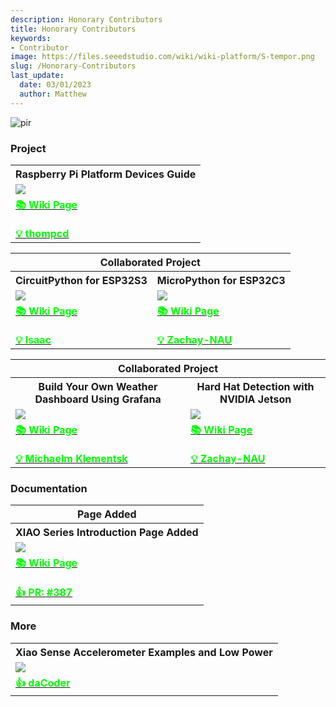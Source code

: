 ```yaml
---
description: Honorary Contributors
title: Honorary Contributors
keywords:
- Contributor
image: https://files.seeedstudio.com/wiki/wiki-platform/S-tempor.png
slug: /Honorary-Contributors
last_update:
  date: 03/01/2023
  author: Matthew
---
```


<p style={{textAlign: 'center'}}><img src="https://files.seeedstudio.com/wiki/wiki-platform/honorary_contributor.png" alt="pir" width={1000} height="auto" /></p>

### Project

<div class="table-center">
	<table align="center">
    <tr>
			<th>Raspberry Pi Platform Devices Guide</th>
		</tr>
		<tr>
			<td><div style={{textAlign:'center'}}><img src="https://media-cdn.seeedstudio.com/media/catalog/product/cache/9d0ce51a71ce6a79dfa2a98d65a0f0bd/r/a/raspberry-pi-preview_2.png" style={{width:300, height:'auto'}}/></div></td>
		</tr>
		<tr>
			<td><div class="get_one_now_container" style={{textAlign: 'center'}}><a class="get_one_now_item" href="https://wiki.seeedstudio.com/Raspberry_Pi/"><strong><span><font color={'FFFFFF'} size={"4"}> 📚 Wiki Page</font></span></strong></a></div>
		    <br/>
            <div class="get_one_now_container" style={{textAlign: 'center'}}><a class="get_one_now_item" href="https://github.com/orgs/Seeed-Studio/projects/6/views/1?pane=issue&itemId=33963820"><strong><span><font color={'FFFFFF'} size={"4"}> 💡 thompcd </font></span></strong></a></div>        
			</td>
		</tr>
	</table>
</div>

<div class="table-center">
	<table align="center">
		<tr>
			<th colspan="3">Collaborated Project</th>
		</tr>
    <tr>
			<th>CircuitPython for ESP32S3</th>
			<th>MicroPython for ESP32C3</th>
		</tr>
		<tr>
			<td><div style={{textAlign:'center'}}><img src="https://files.seeedstudio.com/wiki/wiki-ranger/Contributions/S3-CIRCUITPY/13.jpg" style={{width:300, height:'auto'}}/></div></td>
			<td><div style={{textAlign:'center'}}><img src="https://files.seeedstudio.com/wiki/wiki-ranger/Contributions/C3-MicroPy/C3-MicroPython10.jpg" style={{width:300, height:'auto'}}/></div></td>
		</tr>
		<tr>
			<td><div class="get_one_now_container" style={{textAlign: 'center'}}><a class="get_one_now_item" href="https://wiki.seeedstudio.com/XIAO_ESP32S3_CircuitPython/"><strong><span><font color={'FFFFFF'} size={"4"}>📚 Wiki Page</font></span></strong></a></div>
      <br/>
      <div class="get_one_now_container" style={{textAlign: 'center'}}><a class="get_one_now_item" href="https://github.com/orgs/Seeed-Studio/projects/6?pane=issue&itemId=35178340"><strong><span><font color={'FFFFFF'} size={"4"}> 💡 Isaac </font></span></strong></a></div></td>
			<td><div class="get_one_now_container" style={{textAlign: 'center'}}><a class="get_one_now_item" href="https://wiki.seeedstudio.com/XIAO_ESP32C3_MicroPython/"><strong><span><font color={'FFFFFF'} size={"4"}>📚 Wiki Page</font></span></strong></a></div>
      <br/>
      <div class="get_one_now_container" style={{textAlign: 'center'}}><a class="get_one_now_item" href="https://github.com/orgs/Seeed-Studio/projects/6/views/1?pane=issue&itemId=35177053"><strong><span><font color={'FFFFFF'} size={"4"}> 💡 Zachay-NAU </font></span></strong></a></div></td>
		</tr>
	</table>
</div>

<div class="table-center">
	<table align="center">
		<tr>
			<th colspan="3">Collaborated Project</th>
		</tr>
    <tr>
			<th>Build Your Own Weather Dashboard Using Grafana</th>
      <th>Hard Hat Detection with NVIDIA Jetson</th>
		</tr>
		<tr>
			<td><div style={{textAlign:'center'}}><img src="https://www.the-diy-life.com/wp-content/uploads/2021/12/reTerminal-InfluxDB-and-Grafana-Weather-Dashboard.jpg?ezimgfmt=ng:webp/ngcb1" style={{width:300, height:'auto'}}/></div></td>
			<td><div style={{textAlign:'center'}}><img src="https://files.seeedstudio.com/wiki/2.23jetsonedge/nvresult1.png" style={{width:300, height:'auto'}}/></div></td>
		</tr>
		<tr>
			<td><div class="get_one_now_container" style={{textAlign: 'center'}}><a class="get_one_now_item" href="https://wiki.seeedstudio.com/weather-dashboard-with-Grafana-reTerminal/"><strong><span><font color={'FFFFFF'} size={"4"}>📚 Wiki Page</font></span></strong></a></div>
      <br/>
      <div class="get_one_now_container" style={{textAlign: 'center'}}><a class="get_one_now_item" href="https://www.the-diy-life.com/grafana-weather-dashboard-on-the-reterminal-by-seeed-studio/"><strong><span><font color={'FFFFFF'} size={"3"}> 💡 Michaelm Klementsk </font></span></strong></a></div></td>
			<td><div class="get_one_now_container" style={{textAlign: 'center'}}><a class="get_one_now_item" href="https://wiki.seeedstudio.com/HardHat/"><strong><span><font color={'FFFFFF'} size={"4"}>📚 Wiki Page</font></span></strong></a></div>
      <br/>
      <div class="get_one_now_container" style={{textAlign: 'center'}}><a class="get_one_now_item" href="https://github.com/Zachay-NAU/Hard-Hat-Detectation"><strong><span><font color={'FFFFFF'} size={"3"}> 💡 Zachay-NAU </font></span></strong></a></div></td>
		</tr>
	</table>
</div>

### Documentation

<div class="table-center">
	<table align="center">
		<tr>
			<th colspan="3">Page Added</th>
		</tr>
    <tr>
			<th>XIAO Series Introduction Page Added</th>
		</tr>
		<tr>
			<td><div style={{textAlign:'center'}}><img src="https://files.seeedstudio.com/wiki/xiao_topicpage/main.png" style={{width:300, height:'auto'}}/></div></td>
		</tr>
		<tr>
			<td><div class="get_one_now_container" style={{textAlign: 'center'}}><a class="get_one_now_item" href="https://wiki.seeedstudio.com/SeeedStudio_XIAO_Series_Introduction/"><strong><span><font color={'FFFFFF'} size={"4"}>📚 Wiki Page</font></span></strong></a></div>
      <br/>
      <div class="get_one_now_container" style={{textAlign: 'center'}}><a class="get_one_now_item" href="https://github.com/Seeed-Studio/wiki-documents/pull/387/files"><strong><span><font color={'FFFFFF'} size={"4"}>👍 PR: #387</font></span></strong></a></div></td>
		</tr>
	</table>
</div>

### More

<div class="table-center">
	<table align="center">
    <tr>
			<th>Xiao Sense Accelerometer Examples and Low Power</th>
		</tr>
		<tr>
			<td><div style={{textAlign:'center'}}><img src="https://files.seeedstudio.com/wiki/wiki-platform/tech_support1.png" style={{width:300, height:'auto'}}/></div></td>
		</tr>
		<tr>
			<td><div class="get_one_now_container" style={{textAlign: 'center'}}><a class="get_one_now_item" href="https://forum.seeedstudio.com/t/xiao-sense-accelerometer-examples-and-low-power/270801"><strong><span><font color={'FFFFFF'} size={"4"}> 👍 daCoder</font></span></strong></a></div>
        </td>
		</tr>
	</table>
</div>
